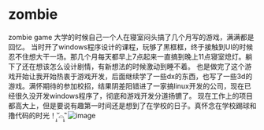 # zombie
zombie game
大学的时候自己一个人在寝室闷头搞了几个月写的游戏，满满都是回忆。
当时开了windows程序设计的课程，玩够了黑框框，终于接触到UI的时候忍不住想大干一场。那几个月每天都早上7点起来一直搞到晚上11点寝室熄灯。躺下了还在想该怎么设计剧情，有新想法的时候激动到睡不着。
也是做完了这个游戏开始让我开始热衷于游戏开发，后面继续学了一些dx的东西，也写了一些3d的游戏。满怀期待的参加校招，结果阴差阳错进了一家搞linux开发的公司，现在已经很久没开发windows程序了，彻底和游戏开发分道扬镳了。
现在工作上的项目都高大上，但是要说有趣第一时间还是想到了在学校的日子。真怀念在学校踢球和撸代码的时光！˃̣̣̥᷄⌓˂̣̣̥᷅
![image](https://github.com/whiletest/zombie/blob/master/res/v2-45d86248654bb60a569d9ae320dcd0d0_r.jpg)

